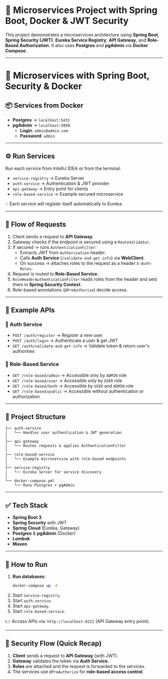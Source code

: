 # 🚀 Microservices Project with Spring Boot, Docker & JWT Security

This project demonstrates a microservices architecture using **Spring Boot**, **Spring Security (JWT)**, **Eureka Service Registry**, **API Gateway**, and **Role-Based Authorization**. It also uses **Postgres** and **pgAdmin** via **Docker Compose**.

---

# 🚀 Microservices with Spring Boot, Security & Docker

## 📦 Services from Docker

- **Postgres** → `localhost:5433`  
- **pgAdmin** → `localhost:5050`  
  - **Login**: `admin@admin.com`  
  - **Password**: `admin`  

---

## ⚙️ Run Services

Run each service from IntelliJ IDEA or from the terminal:

- `service-registry` → Eureka Server  
- `auth-service` → Authentication & JWT provider  
- `api-gateway` → Entry point for clients  
- `role-based-service` → Example secured microservice  

💡 Each service will register itself automatically to Eureka.

---

## 🔄 Flow of Requests

1. Client sends a request to **API Gateway**.  
2. Gateway checks if the endpoint is secured using a `RouteValidator`.  
3. If secured → runs `AuthenticationFilter`:  
   - Extracts JWT from `Authorization` header.  
   - Calls **Auth Service** (`/validate-and-get-info`) via **WebClient**.  
   - On success → attaches roles to the request as a header `X-Auth-Roles`.  
4. Request is routed to **Role-Based Service**.  
5. `RoleHeaderAuthenticationFilter` reads roles from the header and sets them in **Spring Security Context**.  
6. Role-based annotations (`@PreAuthorize`) decide access.  

---

## 📌 Example APIs

### 🔑 Auth Service
- `POST /auth/register` → Register a new user  
- `POST /auth/login` → Authenticate a user & get JWT  
- `GET /auth/validate-and-get-info` → Validate token & return user's authorities  

### 🎯 Role-Based Service
- `GET /role-based/admin` → Accessible only by `ADMIN` role  
- `GET /role-based/user` → Accessible only by `USER` role  
- `GET /role-based/both` → Accessible  by `USER` and `ADMIN` role
-  `GET /role-based/public` → Accessible without authentication or authorization  
---

## 📂 Project Structure

```
├── auth-service
│   └── Handles user authentication & JWT generation
│
├── api-gateway
│   └── Routes requests & applies AuthenticationFilter
│
├── role-based-service
│   └── Example microservice with role-based endpoints
│
├── service-registry
│   └── Eureka Server for service discovery
│
└── docker-compose.yml
    └── Runs Postgres + pgAdmin
```

---

## ✅ Tech Stack

- **Spring Boot 3**  
- **Spring Security** with JWT  
- **Spring Cloud** (Eureka, Gateway)  
- **Postgres** & **pgAdmin** (Docker)  
- **Lombok**  
- **Maven**  

---

## 🚦 How to Run

1. **Run databases**:
   ```bash
   docker-compose up -d
   ```
2. Start `service-registry`.  
3. Start `auth-service`.  
4. Start `api-gateway`.  
5. Start `role-based-service`.  

👉 Access APIs via: `http://localhost:8222` (API Gateway entry point).  

---

## 🔐 Security Flow (Quick Recap)

1. **Client** sends a request to **API Gateway** (with JWT).  
2. **Gateway** validates the token via **Auth Service**.  
3. **Roles** are attached and the request is forwarded to the services.  
4. The services use `@PreAuthorize` for **role-based access control**.  
